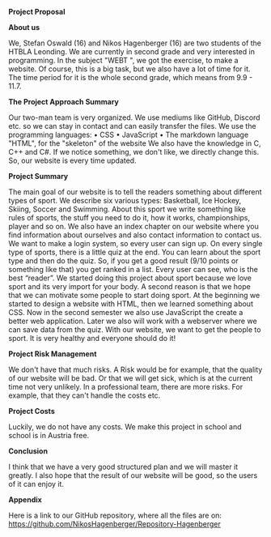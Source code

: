 **Project Proposal**


**About us**

We, Stefan Oswald (16) and Nikos Hagenberger (16) are two students of the HTBLA Leonding. We are currently in second grade and very interested in programming. In the subject    "WEBT ", we got the exercise, to make a website. Of course, this is a big task, but we also have a lot of time for it. The time period for it is the whole second grade, which means from 9.9 - 11.7. 


**The Project Approach Summary**

Our two-man team is very organized. We use mediums like GitHub, Discord etc. so we can stay in contact and can easily transfer the files. We use the programming languages:
•	CSS
•	JavaScript
•	The markdown language "HTML", for the "skeleton" of the website
We also have the knowledge in C, C++ and C#.
If we notice something, we don't like, we directly change this. So, our website is every time updated. 


**Project Summary**

The main goal of our website is to tell the readers something about different types of sport. We describe six various types: Basketball, Ice Hockey, Skiing, Soccer and Swimming. About this sport we write something like rules of sports, the stuff you need to do it, how it works, championships, player and so on.
We also have an index chapter on our website where you find information about ourselves and also contact information to contact us.
We want to make a login system, so every user can sign up. On every single type of sports, there is a little quiz at the end. You can learn about the sport type and then do the quiz. So, if you get a good result (9/10 points or something like that) you get ranked in a list. Every user can see, who is the best “reader”.
We started doing this project about sport because we love sport and its very import for your body. A second reason is that we hope that we can motivate some people to start doing sport.
At the beginning we started to design a website with HTML, then we learned something about CSS. Now in the second semester we also use JavaScript the create a better web application. Later we also will work with a webserver where we can save data from the quiz.
With our website, we want to get the people to sport. It is very healthy and everyone should do it!


**Project Risk Management**

We don't have that much risks. A Risk would be for example, that the quality of our website will be bad. Or that we will get sick, which is at the current time not very unlikely. In a professional team, there are more risks. For example, that they can't handle the costs etc. 


**Project Costs**

Luckily, we do not have any costs. We make this project in school and school is in Austria free. 


**Conclusion**

I think that we have a very good structured plan and we will master it greatly. I also hope that the result of our website will be good, so the users of it can enjoy it. 


**Appendix**

Here is a link to our GitHub repository, where all the files are on: https://github.com/NikosHagenberger/Repository-Hagenberger

